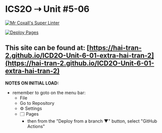 # ICS2O ⇢ Unit #5-06

[![Mr Coxall's Super Linter](https://github.com/hai-tran-2/ICD2O-Unit-6-01-extra-hai-tran-2/workflows/Mr%20Coxall's%20Super%20Linter/badge.svg)](https://github.com/hai-tran-2/ICD2O-Unit-6-01-extra-hai-tran-2/actions)

[![Deploy Pages](https://github.com/hai-tran-2/ICD2O-Unit-6-01-extra-hai-tran-2/workflows/Deploy%20Pages/badge.svg)](https://github.com/hai-tran-2/ICD2O-Unit-6-01-extra-hai-tran-2/actions)

This site can be found at:  [https://hai-tran-2.github.io/ICD2O-Unit-6-01-extra-hai-tran-2](https://hai-tran-2.github.io/ICD2O-Unit-6-01-extra-hai-tran-2)
---

**NOTES ON INITIAL LOAD:**
- remember to goto on the menu bar:
  - File
  - Go to Repository
  - ⚙ Settings
  - 🗔 Pages
    - then from the "Deploy from a branch ▼" button, select "GitHub Actions"
